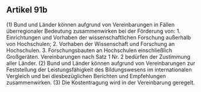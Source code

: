 ## Artikel 91b

(1) Bund und Länder können aufgrund von Vereinbarungen in Fällen überregionaler Bedeutung zusammenwirken bei der Förderung von:
    1. Einrichtungen und Vorhaben der wissenschaftlichen Forschung außerhalb von Hochschulen;
    2. Vorhaben der Wissenschaft und Forschung an Hochschulen.
    3. Forschungsbauten an Hochschulen einschließlich Großgeräten. Vereinbarungen nach Satz 1 Nr. 2 bedürfen der Zustimmung aller Länder.
(2) Bund und Länder können aufgrund von Vereinbarungen zur Feststellung der Leistungsfähigkeit des Bildungswesens im internationalen Vergleich und bei diesbezüglichen Berichten und Empfehlungen zusammenwirken.
(3) Die Kostentragung wird in der Vereinbarung geregelt.

